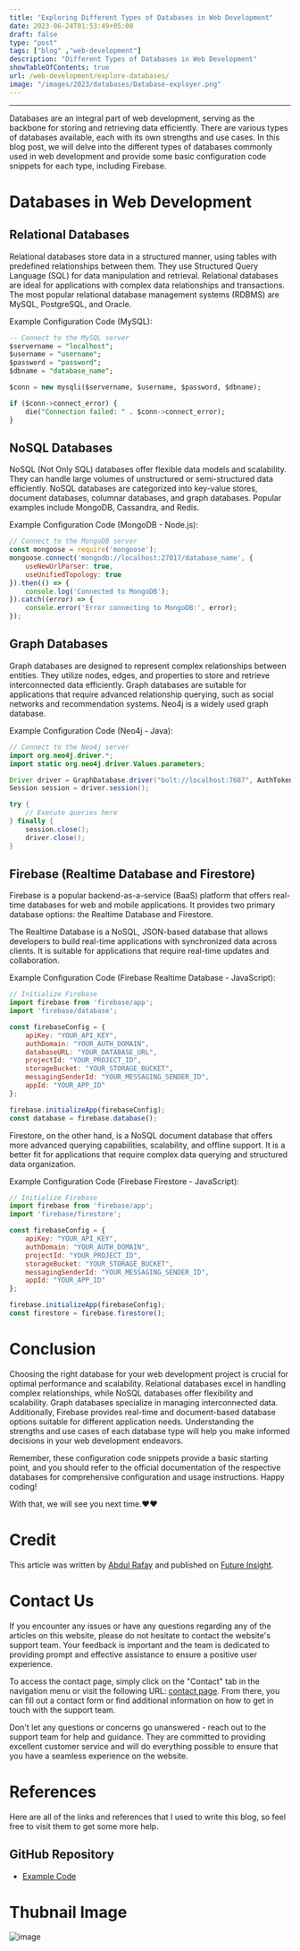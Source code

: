 ```yaml
---
title: "Exploring Different Types of Databases in Web Development"
date: 2023-06-24T01:53:49+05:00
draft: false
type: "post"
tags: ["blog" ,"web-development"]
description: "Different Types of Databases in Web Development"
showTableOfContents: true
url: /web-development/explore-databases/
image: "/images/2023/databases/Database-exployer.png"
---
```


-----------

Databases are an integral part of web development, serving as the backbone for storing and retrieving data efficiently. There are various types of databases available, each with its own strengths and use cases. In this blog post, we will delve into the different types of databases commonly used in web development and provide some basic configuration code snippets for each type, including Firebase.

# Databases in Web Development

## Relational Databases
Relational databases store data in a structured manner, using tables with predefined relationships between them. They use Structured Query Language (SQL) for data manipulation and retrieval. Relational databases are ideal for applications with complex data relationships and transactions. The most popular relational database management systems (RDBMS) are MySQL, PostgreSQL, and Oracle.

Example Configuration Code (MySQL):
```sql
-- Connect to the MySQL server
$servername = "localhost";
$username = "username";
$password = "password";
$dbname = "database_name";

$conn = new mysqli($servername, $username, $password, $dbname);

if ($conn->connect_error) {
    die("Connection failed: " . $conn->connect_error);
}
```

##  NoSQL Databases
NoSQL (Not Only SQL) databases offer flexible data models and scalability. They can handle large volumes of unstructured or semi-structured data efficiently. NoSQL databases are categorized into key-value stores, document databases, columnar databases, and graph databases. Popular examples include MongoDB, Cassandra, and Redis.

Example Configuration Code (MongoDB - Node.js):
```javascript
// Connect to the MongoDB server
const mongoose = require('mongoose');
mongoose.connect('mongodb://localhost:27017/database_name', {
    useNewUrlParser: true,
    useUnifiedTopology: true
}).then(() => {
    console.log('Connected to MongoDB');
}).catch((error) => {
    console.error('Error connecting to MongoDB:', error);
});
```

## Graph Databases
Graph databases are designed to represent complex relationships between entities. They utilize nodes, edges, and properties to store and retrieve interconnected data efficiently. Graph databases are suitable for applications that require advanced relationship querying, such as social networks and recommendation systems. Neo4j is a widely used graph database.

Example Configuration Code (Neo4j - Java):
```java
// Connect to the Neo4j server
import org.neo4j.driver.*;
import static org.neo4j.driver.Values.parameters;

Driver driver = GraphDatabase.driver("bolt://localhost:7687", AuthTokens.basic("username", "password"));
Session session = driver.session();

try {
    // Execute queries here
} finally {
    session.close();
    driver.close();
}
```

## Firebase (Realtime Database and Firestore)
Firebase is a popular backend-as-a-service (BaaS) platform that offers real-time databases for web and mobile applications. It provides two primary database options: the Realtime Database and Firestore.

The Realtime Database is a NoSQL, JSON-based database that allows developers to build real-time applications with synchronized data across clients. It is suitable for applications that require real-time updates and collaboration.

Example Configuration Code (Firebase Realtime Database - JavaScript):
```javascript
// Initialize Firebase
import firebase from 'firebase/app';
import 'firebase/database';

const firebaseConfig = {
    apiKey: "YOUR_API_KEY",
    authDomain: "YOUR_AUTH_DOMAIN",
    databaseURL: "YOUR_DATABASE_URL",
    projectId: "YOUR_PROJECT_ID",
    storageBucket: "YOUR_STORAGE_BUCKET",
    messagingSenderId: "YOUR_MESSAGING_SENDER_ID",
    appId: "YOUR_APP_ID"
};

firebase.initializeApp(firebaseConfig);
const database = firebase.database();
```

Firestore, on the other hand, is a NoSQL document database that offers more advanced querying capabilities, scalability, and offline support. It is a better fit for applications that require complex data querying and structured data organization.

Example Configuration Code (Firebase Firestore - JavaScript):
```javascript
// Initialize Firebase
import firebase from 'firebase/app';
import 'firebase/firestore';

const firebaseConfig = {
    apiKey: "YOUR_API_KEY",
    authDomain: "YOUR_AUTH_DOMAIN",
    projectId: "YOUR_PROJECT_ID",
    storageBucket: "YOUR_STORAGE_BUCKET",
    messagingSenderId: "YOUR_MESSAGING_SENDER_ID",
    appId: "YOUR_APP_ID"
};

firebase.initializeApp(firebaseConfig);
const firestore = firebase.firestore();
```

# Conclusion
Choosing the right database for your web development project is crucial for optimal performance and scalability. Relational databases excel in handling complex relationships, while NoSQL databases offer flexibility and scalability. Graph databases specialize in managing interconnected data. Additionally, Firebase provides real-time and document-based database options suitable for different application needs. Understanding the strengths and use cases of each database type will help you make informed decisions in your web development endeavors.

Remember, these configuration code snippets provide a basic starting point, and you should refer to the official documentation of the respective databases for comprehensive configuration and usage instructions. Happy coding!

With that, we will see you next time.❤️❤️

# Credit
This article was written by [Abdul Rafay](https://future-insight.blog/author) and published on [Future Insight](https://future-insight.blog/).

# Contact Us
If you encounter any issues or have any questions regarding any of the articles on this website, please do not hesitate to contact the website's support team. Your feedback is important and the team is dedicated to providing prompt and effective assistance to ensure a positive user experience.

To access the contact page, simply click on the "Contact" tab in the navigation menu or visit the following URL: [contact page](https://future-insight.blog/contact). From there, you can fill out a contact form or find additional information on how to get in touch with the support team.

Don't let any questions or concerns go unanswered - reach out to the support team for help and guidance. They are committed to providing excellent customer service and will do everything possible to ensure that you have a seamless experience on the website.

# References
Here are all of the links and references that I used to write this blog, so feel free to visit them to get some more help.

## GitHub Repository
- [Example Code](https://github.com/rafay99-epic/DevTestBox)

# Thubnail Image
![image](/images/2023/databases/Database-exployer.png)

<!-- ## WalkThrough Video:
<iframe width="800" height="450" src="https://www.youtube.com/embed/YT-link" frameborder="1" allowfullscreen></iframe> -->
